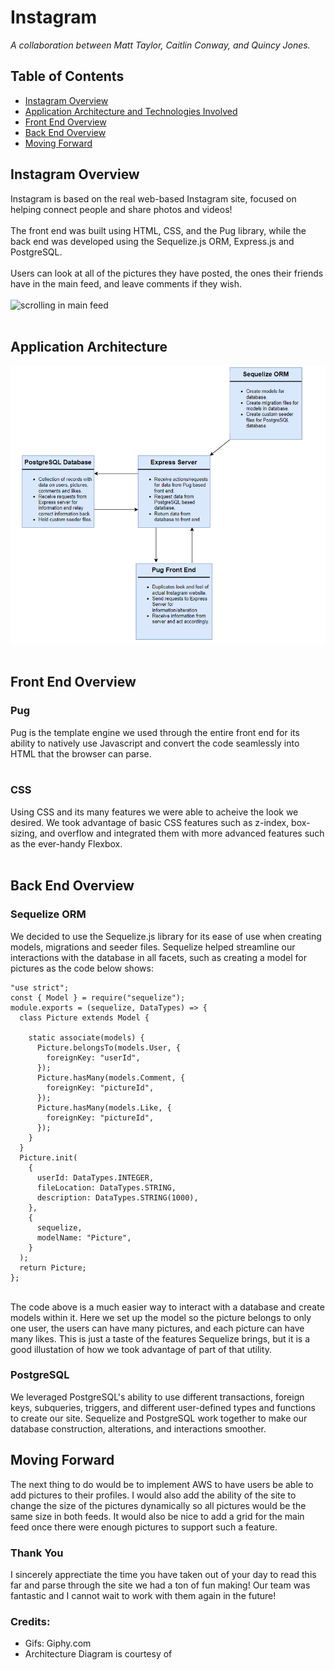 # Instagram
*A collaboration between Matt Taylor, Caitlin Conway, and Quincy Jones.*
## Table of Contents 
- [Instagram Overview](#instagram-overview)
- [Application Architecture and Technologies Involved](#application-architecture)
- [Front End Overview](#front-end-overview)
- [Back End Overview](#back-end-overview)
- [Moving Forward](#moving-forward)
## Instagram Overview
Instagram is based on the real web-based Instagram site, focused on helping connect people and share photos and videos!
</br>
</br>
The front end was built using HTML, CSS, and the Pug library, while the back end was developed using the Sequelize.js ORM, Express.js and PostgreSQL.
</br>
</br>
Users can look at all of the pictures they have posted, the ones their friends have in the main feed, and leave comments if they wish.
</br>
</br>
![scrolling in main feed](https://media.giphy.com/media/4V4Oy77v1yy7hJBqvs/giphy.gif)
</br>
</br>
## Application Architecture
![Instagram Architecture](https://raw.githubusercontent.com/MatthewTaylor9758/instagram-clone/master/public/images/Instagram%20Architecture.png)
</br>
</br>
## Front End Overview
### Pug
Pug is the template engine we used through the entire front end for its ability to natively use Javascript and convert the code seamlessly into HTML that the browser can parse.
</br>
</br>
### CSS
Using CSS and its many features we were able to acheive the look we desired. We took advantage of basic CSS features such as z-index, box-sizing, and overflow and integrated them with more advanced features such as the ever-handy Flexbox.
</br>
</br>
## Back End Overview
### Sequelize ORM
We decided to use the Sequelize.js library for its ease of use when creating models, migrations and seeder files. Sequelize helped streamline our interactions with the database in all facets, such as creating a model for pictures as the code below shows:
```
"use strict";
const { Model } = require("sequelize");
module.exports = (sequelize, DataTypes) => {
  class Picture extends Model {

    static associate(models) {
      Picture.belongsTo(models.User, {
        foreignKey: "userId",
      });
      Picture.hasMany(models.Comment, {
        foreignKey: "pictureId",
      });
      Picture.hasMany(models.Like, {
        foreignKey: "pictureId",
      });
    }
  }
  Picture.init(
    {
      userId: DataTypes.INTEGER,
      fileLocation: DataTypes.STRING,
      description: DataTypes.STRING(1000),
    },
    {
      sequelize,
      modelName: "Picture",
    }
  );
  return Picture;
};
```
</br>
The code above is a much easier way to interact with a database and create models within it. Here we set up the model so the picture belongs to only one user, the users can have many pictures, and each picture can have many likes. This is just a taste of the features Sequelize brings, but it is a good illustation of how we took advantage of part of that utility.

### PostgreSQL
We leveraged PostgreSQL's ability to use different transactions, foreign keys, subqueries, triggers, and different user-defined types and functions to create our site. Sequelize and PostgreSQL work together to make our database construction, alterations, and interactions smoother.

## Moving Forward
The next thing to do would be to implement AWS to have users be able to add pictures to their profiles. I would also add the ability of the site to change the size of the pictures dynamically so all pictures would be the same size in both feeds. It would also be nice to add a grid for the main feed once there were enough pictures to support such a feature.

### Thank You

I sincerely apprectiate the time you have taken out of your day to read this far and parse through the site we had a ton of fun making! Our team was fantastic and I cannot wait to work with them again in the future!

### Credits:

<ul>
  <li>Gifs: Giphy.com</li>
  <li>Architecture Diagram is courtesy of</li> 
</ul>
  

